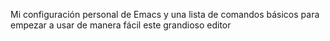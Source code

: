 Mi configuración personal de Emacs y una lista de comandos básicos para empezar a usar de manera fácil  este  grandioso editor
